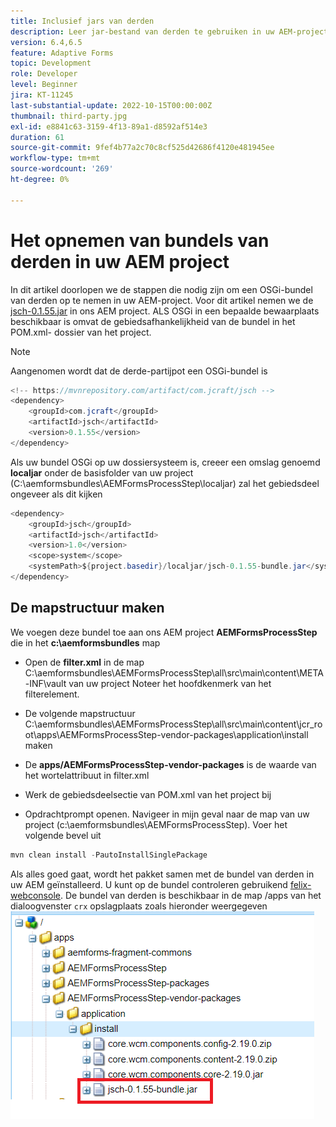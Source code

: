 ```yaml
---
title: Inclusief jars van derden
description: Leer jar-bestand van derden te gebruiken in uw AEM-project
version: 6.4,6.5
feature: Adaptive Forms
topic: Development
role: Developer
level: Beginner
jira: KT-11245
last-substantial-update: 2022-10-15T00:00:00Z
thumbnail: third-party.jpg
exl-id: e8841c63-3159-4f13-89a1-d8592af514e3
duration: 61
source-git-commit: 9fef4b77a2c70c8cf525d42686f4120e481945ee
workflow-type: tm+mt
source-wordcount: '269'
ht-degree: 0%

---
```


# Het opnemen van bundels van derden in uw AEM project

In dit artikel doorlopen we de stappen die nodig zijn om een OSGi-bundel van derden op te nemen in uw AEM-project. Voor dit artikel nemen we de [jsch-0.1.55.jar](https://repo1.maven.org/maven2/com/jcraft/jsch/0.1.55/jsch-0.1.55.jar) in ons AEM project.  ALS OSGi in een bepaalde bewaarplaats beschikbaar is omvat de gebiedsafhankelijkheid van de bundel in het POM.xml- dossier van het project.

>[!NOTE]
> Aangenomen wordt dat de derde-partijpot een OSGi-bundel is

```java
<!-- https://mvnrepository.com/artifact/com.jcraft/jsch -->
<dependency>
    <groupId>com.jcraft</groupId>
    <artifactId>jsch</artifactId>
    <version>0.1.55</version>
</dependency>
```

Als uw bundel OSGi op uw dossiersysteem is, creeer een omslag genoemd **localjar** onder de basisfolder van uw project (C:\aemformsbundles\AEMFormsProcessStep\localjar) zal het gebiedsdeel ongeveer als dit kijken

```java
<dependency>
    <groupId>jsch</groupId>
    <artifactId>jsch</artifactId>
    <version>1.0</version>
    <scope>system</scope>
    <systemPath>${project.basedir}/localjar/jsch-0.1.55-bundle.jar</systemPath>
</dependency>
```

## De mapstructuur maken

We voegen deze bundel toe aan ons AEM project **AEMFormsProcessStep** die in het **c:\aemformsbundles** map

* Open de **filter.xml** in de map C:\aemformsbundles\AEMFormsProcessStep\all\src\main\content\META-INF\vault van uw project Noteer het hoofdkenmerk van het filterelement.

* De volgende mapstructuur C:\aemformsbundles\AEMFormsProcessStep\all\src\main\content\jcr_root\apps\AEMFormsProcessStep-vendor-packages\application\install maken
* De **apps/AEMFormsProcessStep-vendor-packages** is de waarde van het wortelattribuut in filter.xml
* Werk de gebiedsdeelsectie van POM.xml van het project bij
* Opdrachtprompt openen. Navigeer in mijn geval naar de map van uw project (c:\aemformsbundles\AEMFormsProcessStep). Voer het volgende bevel uit

```java
mvn clean install -PautoInstallSinglePackage
```

Als alles goed gaat, wordt het pakket samen met de bundel van derden in uw AEM geïnstalleerd. U kunt op de bundel controleren gebruikend [felix-webconsole](http://localhost:4502/system/console/bundles). De bundel van derden is beschikbaar in de map /apps van het dialoogvenster `crx` opslagplaats zoals hieronder weergegeven
![derde](assets/custom-bundle1.png)
